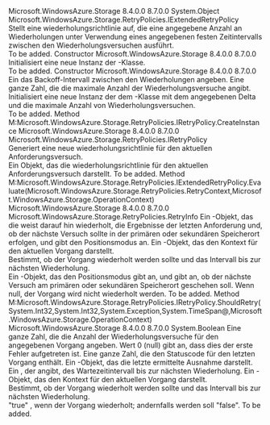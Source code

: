 <Type Name="LinearRetry" FullName="Microsoft.WindowsAzure.Storage.RetryPolicies.LinearRetry">
  <TypeSignature Language="C#" Value="public sealed class LinearRetry : Microsoft.WindowsAzure.Storage.RetryPolicies.IExtendedRetryPolicy" />
  <TypeSignature Language="ILAsm" Value=".class public auto ansi sealed beforefieldinit LinearRetry extends System.Object implements class Microsoft.WindowsAzure.Storage.RetryPolicies.IExtendedRetryPolicy, class Microsoft.WindowsAzure.Storage.RetryPolicies.IRetryPolicy" />
  <TypeSignature Language="DocId" Value="T:Microsoft.WindowsAzure.Storage.RetryPolicies.LinearRetry" />
  <TypeSignature Language="VB.NET" Value="Public NotInheritable Class LinearRetry&#xA;Implements IExtendedRetryPolicy" />
  <TypeSignature Language="F#" Value="type LinearRetry = class&#xA;    interface IExtendedRetryPolicy&#xA;    interface IRetryPolicy" />
  <AssemblyInfo>
    <AssemblyName>Microsoft.WindowsAzure.Storage</AssemblyName>
    <AssemblyVersion>8.4.0.0</AssemblyVersion>
    <AssemblyVersion>8.7.0.0</AssemblyVersion>
  </AssemblyInfo>
  <Base>
    <BaseTypeName>System.Object</BaseTypeName>
  </Base>
  <Interfaces>
    <Interface>
      <InterfaceName>Microsoft.WindowsAzure.Storage.RetryPolicies.IExtendedRetryPolicy</InterfaceName>
    </Interface>
  </Interfaces>
  <Docs>
    <summary>
            Stellt eine wiederholungsrichtlinie auf, die eine angegebene Anzahl an Wiederholungen unter Verwendung eines angegebenen festen Zeitintervalls zwischen den Wiederholungsversuchen ausführt.
            </summary>
    <remarks>To be added.</remarks>
  </Docs>
  <Members>
    <Member MemberName=".ctor">
      <MemberSignature Language="C#" Value="public LinearRetry ();" />
      <MemberSignature Language="ILAsm" Value=".method public hidebysig specialname rtspecialname instance void .ctor() cil managed" />
      <MemberSignature Language="DocId" Value="M:Microsoft.WindowsAzure.Storage.RetryPolicies.LinearRetry.#ctor" />
      <MemberSignature Language="VB.NET" Value="Public Sub New ()" />
      <MemberType>Constructor</MemberType>
      <AssemblyInfo>
        <AssemblyName>Microsoft.WindowsAzure.Storage</AssemblyName>
        <AssemblyVersion>8.4.0.0</AssemblyVersion>
        <AssemblyVersion>8.7.0.0</AssemblyVersion>
      </AssemblyInfo>
      <Parameters />
      <Docs>
        <summary>
            Initialisiert eine neue Instanz der <see cref="T:Microsoft.WindowsAzure.Storage.RetryPolicies.LinearRetry" />-Klasse.
            </summary>
        <remarks>To be added.</remarks>
      </Docs>
    </Member>
    <Member MemberName=".ctor">
      <MemberSignature Language="C#" Value="public LinearRetry (TimeSpan deltaBackoff, int maxAttempts);" />
      <MemberSignature Language="ILAsm" Value=".method public hidebysig specialname rtspecialname instance void .ctor(valuetype System.TimeSpan deltaBackoff, int32 maxAttempts) cil managed" />
      <MemberSignature Language="DocId" Value="M:Microsoft.WindowsAzure.Storage.RetryPolicies.LinearRetry.#ctor(System.TimeSpan,System.Int32)" />
      <MemberSignature Language="VB.NET" Value="Public Sub New (deltaBackoff As TimeSpan, maxAttempts As Integer)" />
      <MemberSignature Language="F#" Value="new Microsoft.WindowsAzure.Storage.RetryPolicies.LinearRetry : TimeSpan * int -&gt; Microsoft.WindowsAzure.Storage.RetryPolicies.LinearRetry" Usage="new Microsoft.WindowsAzure.Storage.RetryPolicies.LinearRetry (deltaBackoff, maxAttempts)" />
      <MemberType>Constructor</MemberType>
      <AssemblyInfo>
        <AssemblyName>Microsoft.WindowsAzure.Storage</AssemblyName>
        <AssemblyVersion>8.4.0.0</AssemblyVersion>
        <AssemblyVersion>8.7.0.0</AssemblyVersion>
      </AssemblyInfo>
      <Parameters>
        <Parameter Name="deltaBackoff" Type="System.TimeSpan" />
        <Parameter Name="maxAttempts" Type="System.Int32" />
      </Parameters>
      <Docs>
        <param name="deltaBackoff">Ein <see cref="T:System.TimeSpan" /> das Backoff-Intervall zwischen den Wiederholungen angeben.</param>
        <param name="maxAttempts">Eine ganze Zahl, die die maximale Anzahl der Wiederholungsversuche angibt.</param>
        <summary>
            Initialisiert eine neue Instanz der dem <see cref="T:Microsoft.WindowsAzure.Storage.RetryPolicies.LinearRetry" /> -Klasse mit dem angegebenen Delta und die maximale Anzahl von Wiederholungsversuchen.
            </summary>
        <remarks>To be added.</remarks>
      </Docs>
    </Member>
    <Member MemberName="CreateInstance">
      <MemberSignature Language="C#" Value="public Microsoft.WindowsAzure.Storage.RetryPolicies.IRetryPolicy CreateInstance ();" />
      <MemberSignature Language="ILAsm" Value=".method public hidebysig newslot virtual instance class Microsoft.WindowsAzure.Storage.RetryPolicies.IRetryPolicy CreateInstance() cil managed" />
      <MemberSignature Language="DocId" Value="M:Microsoft.WindowsAzure.Storage.RetryPolicies.LinearRetry.CreateInstance" />
      <MemberSignature Language="VB.NET" Value="Public Function CreateInstance () As IRetryPolicy" />
      <MemberSignature Language="F#" Value="abstract member CreateInstance : unit -&gt; Microsoft.WindowsAzure.Storage.RetryPolicies.IRetryPolicy&#xA;override this.CreateInstance : unit -&gt; Microsoft.WindowsAzure.Storage.RetryPolicies.IRetryPolicy" Usage="linearRetry.CreateInstance " />
      <MemberType>Method</MemberType>
      <Implements>
        <InterfaceMember>M:Microsoft.WindowsAzure.Storage.RetryPolicies.IRetryPolicy.CreateInstance</InterfaceMember>
      </Implements>
      <AssemblyInfo>
        <AssemblyName>Microsoft.WindowsAzure.Storage</AssemblyName>
        <AssemblyVersion>8.4.0.0</AssemblyVersion>
        <AssemblyVersion>8.7.0.0</AssemblyVersion>
      </AssemblyInfo>
      <ReturnValue>
        <ReturnType>Microsoft.WindowsAzure.Storage.RetryPolicies.IRetryPolicy</ReturnType>
      </ReturnValue>
      <Parameters />
      <Docs>
        <summary>
            Generiert eine neue wiederholungsrichtlinie für den aktuellen Anforderungsversuch.
            </summary>
        <returns>Ein <see cref="T:Microsoft.WindowsAzure.Storage.RetryPolicies.IRetryPolicy" /> Objekt, das die wiederholungsrichtlinie für den aktuellen Anforderungsversuch darstellt.</returns>
        <remarks>To be added.</remarks>
      </Docs>
    </Member>
    <Member MemberName="Evaluate">
      <MemberSignature Language="C#" Value="public Microsoft.WindowsAzure.Storage.RetryPolicies.RetryInfo Evaluate (Microsoft.WindowsAzure.Storage.RetryPolicies.RetryContext retryContext, Microsoft.WindowsAzure.Storage.OperationContext operationContext);" />
      <MemberSignature Language="ILAsm" Value=".method public hidebysig newslot virtual instance class Microsoft.WindowsAzure.Storage.RetryPolicies.RetryInfo Evaluate(class Microsoft.WindowsAzure.Storage.RetryPolicies.RetryContext retryContext, class Microsoft.WindowsAzure.Storage.OperationContext operationContext) cil managed" />
      <MemberSignature Language="DocId" Value="M:Microsoft.WindowsAzure.Storage.RetryPolicies.LinearRetry.Evaluate(Microsoft.WindowsAzure.Storage.RetryPolicies.RetryContext,Microsoft.WindowsAzure.Storage.OperationContext)" />
      <MemberSignature Language="F#" Value="abstract member Evaluate : Microsoft.WindowsAzure.Storage.RetryPolicies.RetryContext * Microsoft.WindowsAzure.Storage.OperationContext -&gt; Microsoft.WindowsAzure.Storage.RetryPolicies.RetryInfo&#xA;override this.Evaluate : Microsoft.WindowsAzure.Storage.RetryPolicies.RetryContext * Microsoft.WindowsAzure.Storage.OperationContext -&gt; Microsoft.WindowsAzure.Storage.RetryPolicies.RetryInfo" Usage="linearRetry.Evaluate (retryContext, operationContext)" />
      <MemberType>Method</MemberType>
      <Implements>
        <InterfaceMember>M:Microsoft.WindowsAzure.Storage.RetryPolicies.IExtendedRetryPolicy.Evaluate(Microsoft.WindowsAzure.Storage.RetryPolicies.RetryContext,Microsoft.WindowsAzure.Storage.OperationContext)</InterfaceMember>
      </Implements>
      <AssemblyInfo>
        <AssemblyName>Microsoft.WindowsAzure.Storage</AssemblyName>
        <AssemblyVersion>8.4.0.0</AssemblyVersion>
        <AssemblyVersion>8.7.0.0</AssemblyVersion>
      </AssemblyInfo>
      <ReturnValue>
        <ReturnType>Microsoft.WindowsAzure.Storage.RetryPolicies.RetryInfo</ReturnType>
      </ReturnValue>
      <Parameters>
        <Parameter Name="retryContext" Type="Microsoft.WindowsAzure.Storage.RetryPolicies.RetryContext" />
        <Parameter Name="operationContext" Type="Microsoft.WindowsAzure.Storage.OperationContext" />
      </Parameters>
      <Docs>
        <param name="retryContext">Ein <see cref="T:Microsoft.WindowsAzure.Storage.RetryPolicies.RetryContext" /> -Objekt, das die weist darauf hin wiederholt, die Ergebnisse der letzten Anforderung und, ob der nächste Versuch sollte in der primären oder sekundären Speicherort erfolgen, und gibt den Positionsmodus an.</param>
        <param name="operationContext">Ein <see cref="T:Microsoft.WindowsAzure.Storage.OperationContext" /> -Objekt, das den Kontext für den aktuellen Vorgang darstellt.</param>
        <summary>
            Bestimmt, ob der Vorgang wiederholt werden sollte und das Intervall bis zur nächsten Wiederholung.
            </summary>
        <returns>Ein <see cref="T:Microsoft.WindowsAzure.Storage.RetryPolicies.RetryInfo" /> -Objekt, das den Positionsmodus gibt an, und gibt an, ob der nächste Versuch am primären oder sekundären Speicherort geschehen soll. Wenn <c>null</c>, der Vorgang wird nicht wiederholt werden.</returns>
        <remarks>To be added.</remarks>
      </Docs>
    </Member>
    <Member MemberName="ShouldRetry">
      <MemberSignature Language="C#" Value="public bool ShouldRetry (int currentRetryCount, int statusCode, Exception lastException, out TimeSpan retryInterval, Microsoft.WindowsAzure.Storage.OperationContext operationContext);" />
      <MemberSignature Language="ILAsm" Value=".method public hidebysig newslot virtual instance bool ShouldRetry(int32 currentRetryCount, int32 statusCode, class System.Exception lastException, [out] valuetype System.TimeSpan&amp; retryInterval, class Microsoft.WindowsAzure.Storage.OperationContext operationContext) cil managed" />
      <MemberSignature Language="DocId" Value="M:Microsoft.WindowsAzure.Storage.RetryPolicies.LinearRetry.ShouldRetry(System.Int32,System.Int32,System.Exception,System.TimeSpan@,Microsoft.WindowsAzure.Storage.OperationContext)" />
      <MemberSignature Language="F#" Value="abstract member ShouldRetry : int * int * Exception *  * Microsoft.WindowsAzure.Storage.OperationContext -&gt; bool&#xA;override this.ShouldRetry : int * int * Exception *  * Microsoft.WindowsAzure.Storage.OperationContext -&gt; bool" Usage="linearRetry.ShouldRetry (currentRetryCount, statusCode, lastException, retryInterval, operationContext)" />
      <MemberType>Method</MemberType>
      <Implements>
        <InterfaceMember>M:Microsoft.WindowsAzure.Storage.RetryPolicies.IRetryPolicy.ShouldRetry(System.Int32,System.Int32,System.Exception,System.TimeSpan@,Microsoft.WindowsAzure.Storage.OperationContext)</InterfaceMember>
      </Implements>
      <AssemblyInfo>
        <AssemblyName>Microsoft.WindowsAzure.Storage</AssemblyName>
        <AssemblyVersion>8.4.0.0</AssemblyVersion>
        <AssemblyVersion>8.7.0.0</AssemblyVersion>
      </AssemblyInfo>
      <ReturnValue>
        <ReturnType>System.Boolean</ReturnType>
      </ReturnValue>
      <Parameters>
        <Parameter Name="currentRetryCount" Type="System.Int32" />
        <Parameter Name="statusCode" Type="System.Int32" />
        <Parameter Name="lastException" Type="System.Exception" />
        <Parameter Name="retryInterval" Type="System.TimeSpan&amp;" RefType="out" />
        <Parameter Name="operationContext" Type="Microsoft.WindowsAzure.Storage.OperationContext" />
      </Parameters>
      <Docs>
        <param name="currentRetryCount">Eine ganze Zahl, die die Anzahl der Wiederholungsversuche für den angegebenen Vorgang angeben. Wert 0 (null) gibt an, dass dies der erste Fehler aufgetreten ist.</param>
        <param name="statusCode">Eine ganze Zahl, die den Statuscode für den letzten Vorgang enthält.</param>
        <param name="lastException">Ein <see cref="T:System.Exception" /> -Objekt, das die letzte ermittelte Ausnahme darstellt.</param>
        <param name="retryInterval">Ein <see cref="T:System.TimeSpan" /> , der angibt, des Wartezeitintervall bis zur nächsten Wiederholung.</param>
        <param name="operationContext">Ein <see cref="T:Microsoft.WindowsAzure.Storage.OperationContext" /> -Objekt, das den Kontext für den aktuellen Vorgang darstellt.</param>
        <summary>
            Bestimmt, ob der Vorgang wiederholt werden sollte und das Intervall bis zur nächsten Wiederholung.
            </summary>
        <returns>
          <c>"true"</c> , wenn der Vorgang wiederholt; andernfalls werden soll <c>"false"</c>.</returns>
        <remarks>To be added.</remarks>
      </Docs>
    </Member>
  </Members>
</Type>